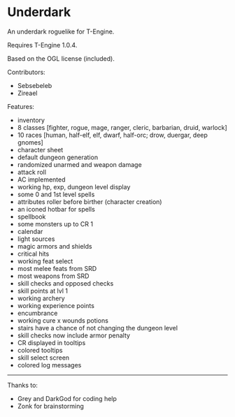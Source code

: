 Underdark
=========

An underdark roguelike for T-Engine.

Requires T-Engine 1.0.4.

Based on the OGL license (included).

Contributors:
- Sebsebeleb
- Zireael

Features:
- inventory
- 8 classes [fighter, rogue, mage, ranger, cleric, barbarian, druid, warlock]
- 10 races [human, half-elf, elf, dwarf, half-orc; drow, duergar, deep gnomes]
- character sheet
- default dungeon generation
- randomized unarmed and weapon damage
- attack roll
- AC implemented
- working hp, exp, dungeon level display
- some 0 and 1st level spells
- attributes roller before birther (character creation)
- an iconed hotbar for spells
- spellbook
- some monsters up to CR 1
- calendar
- light sources
- magic armors and shields
- critical hits
- working feat select
- most melee feats from SRD
- most weapons from SRD
- skill checks and opposed checks
- skill points at lvl 1
- working archery
- working experience points
- encumbrance
- working cure x wounds potions
- stairs have a chance of not changing the dungeon level
- skill checks now include armor penalty
- CR displayed in tooltips
- colored tooltips
- skill select screen
- colored log messages

***
Thanks to:
- Grey and DarkGod for coding help
- Zonk for brainstorming

